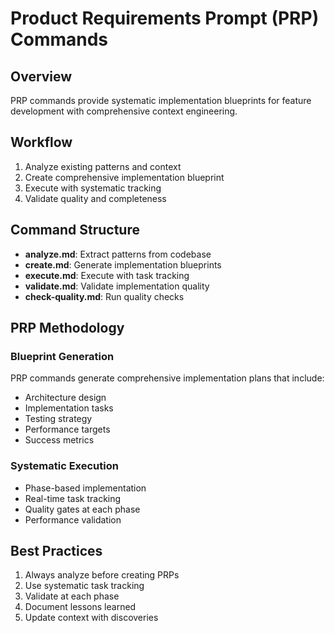 # Product Requirements Prompt (PRP) Commands

## Overview
PRP commands provide systematic implementation blueprints for feature development with comprehensive context engineering.

## Workflow
1. Analyze existing patterns and context
2. Create comprehensive implementation blueprint
3. Execute with systematic tracking
4. Validate quality and completeness

## Command Structure
- **analyze.md**: Extract patterns from codebase
- **create.md**: Generate implementation blueprints
- **execute.md**: Execute with task tracking
- **validate.md**: Validate implementation quality
- **check-quality.md**: Run quality checks

## PRP Methodology

### Blueprint Generation
PRP commands generate comprehensive implementation plans that include:
- Architecture design
- Implementation tasks
- Testing strategy
- Performance targets
- Success metrics

### Systematic Execution
- Phase-based implementation
- Real-time task tracking
- Quality gates at each phase
- Performance validation

## Best Practices
1. Always analyze before creating PRPs
2. Use systematic task tracking
3. Validate at each phase
4. Document lessons learned
5. Update context with discoveries